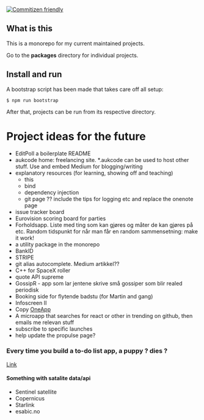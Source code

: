 [![Commitizen friendly](https://img.shields.io/badge/commitizen-friendly-brightgreen.svg)](http://commitizen.github.io/cz-cli/)

## What is this

This is a monorepo for my current maintained projects.

Go to the **packages** directory for individual projects.

## Install and run

A bootstrap script has been made that takes care off all setup:

`$ npm run bootstrap`

After that, projects can be run from its respective directory.

# Project ideas for the future

- EditPoll a boilerplate README
- aukcode home: freelancing site. \*.aukcode can be used to host other stuff. Use and embed Medium for blogging/writing
- explanatory resources (for learning, showing off and teaching)
  - this
  - bind
  - dependency injection
  - git page ?? include the tips for logging etc and replace the onenote page
- issue tracker board
- Eurovision scoring board for parties
- Forholdsapp. Liste med ting som kan gjøres og måter de kan gjøres på etc.
  Random tidspunkt for når man får en random sammensetning: make it work!
- a utility package in the monorepo
- BankID
- STRIPE
- git alias autocomplete. Medium artikkel??
- C++ for SpaceX roller
- quote API supreme
- GossipR - app som lar jentene skrive små gossiper som blir realed periodisk
- Booking side for flytende badstu (for Martin and gang)
- Infoscreen II
- Copy [OneApp](https://reader.one/)
- A microapp that searches for react or other in trending on github, then emails me relevan stuff
- subscribe to specific launches
- help update the propulse page?

### Every time you build a to-do list app, a puppy ? dies ?

[Link](https://www.freecodecamp.org/news/every-time-you-build-a-to-do-list-app-a-puppy-dies-505b54637a5d/)

#### Something with satalite data/api

- Sentinel satellite
- Copernicus
- Starlink
- esabic.no
